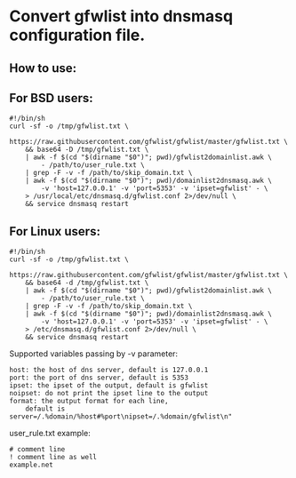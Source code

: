 # Convert gfwlist into dnsmasq configuration file.


## How to use:

## For BSD users:

```
#!/bin/sh
curl -sf -o /tmp/gfwlist.txt \
	https://raw.githubusercontent.com/gfwlist/gfwlist/master/gfwlist.txt \
	&& base64 -D /tmp/gfwlist.txt \
	| awk -f $(cd "$(dirname "$0")"; pwd)/gfwlist2domainlist.awk \
		- /path/to/user_rule.txt \
	| grep -F -v -f /path/to/skip_domain.txt \
	| awk -f $(cd "$(dirname "$0")"; pwd)/domainlist2dnsmasq.awk \
		-v 'host=127.0.0.1' -v 'port=5353' -v 'ipset=gfwlist' - \
	> /usr/local/etc/dnsmasq.d/gfwlist.conf 2>/dev/null \
	&& service dnsmasq restart
```

## For Linux users:

```
#!/bin/sh
curl -sf -o /tmp/gfwlist.txt \
	https://raw.githubusercontent.com/gfwlist/gfwlist/master/gfwlist.txt \
	&& base64 -d /tmp/gfwlist.txt \
	| awk -f $(cd "$(dirname "$0")"; pwd)/gfwlist2domainlist.awk \
		- /path/to/user_rule.txt \
	| grep -F -v -f /path/to/skip_domain.txt \
	| awk -f $(cd "$(dirname "$0")"; pwd)/domainlist2dnsmasq.awk \
		-v 'host=127.0.0.1' -v 'port=5353' -v 'ipset=gfwlist' - \
	> /etc/dnsmasq.d/gfwlist.conf 2>/dev/null \
	&& service dnsmasq restart
```

Supported variables passing by -v parameter:

	host: the host of dns server, default is 127.0.0.1
	port: the port of dns server, default is 5353
	ipset: the ipset of the output, default is gfwlist
	noipset: do not print the ipset line to the output
	format: the output format for each line,
		default is server=/.%domain/%host#%port\nipset=/.%domain/gfwlist\n"


user_rule.txt example:
```
# comment line
! comment line as well
example.net
```
